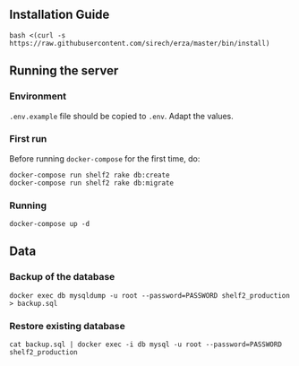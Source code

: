 ## Installation Guide

    bash <(curl -s https://raw.githubusercontent.com/sirech/erza/master/bin/install)

## Running the server

### Environment

`.env.example` file should be copied to `.env`. Adapt the values.

### First run

Before running `docker-compose` for the first time, do:

    docker-compose run shelf2 rake db:create
    docker-compose run shelf2 rake db:migrate
    
### Running

    docker-compose up -d
    
## Data

### Backup of the database

    docker exec db mysqldump -u root --password=PASSWORD shelf2_production > backup.sql

### Restore existing database

    cat backup.sql | docker exec -i db mysql -u root --password=PASSWORD shelf2_production

